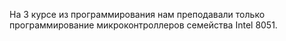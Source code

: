 На 3 курсе из программирования нам преподавали только программирование микроконтроллеров семейства Intel 8051.